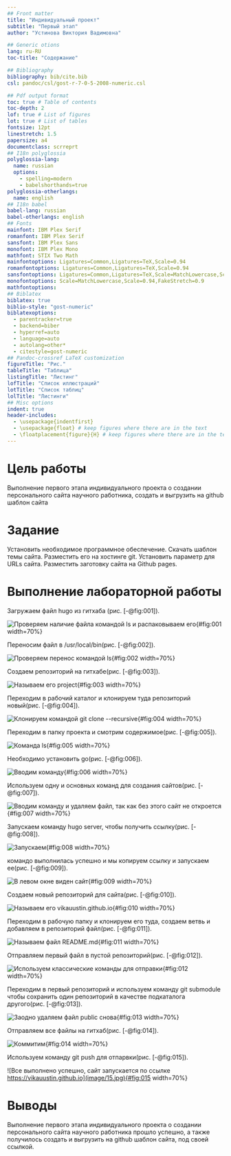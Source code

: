 ```yaml
---
## Front matter
title: "Индивидуальный проект"
subtitle: "Первый этап"
author: "Устинова Виктория Вадимовна"

## Generic otions
lang: ru-RU
toc-title: "Содержание"

## Bibliography
bibliography: bib/cite.bib
csl: pandoc/csl/gost-r-7-0-5-2008-numeric.csl

## Pdf output format
toc: true # Table of contents
toc-depth: 2
lof: true # List of figures
lot: true # List of tables
fontsize: 12pt
linestretch: 1.5
papersize: a4
documentclass: scrreprt
## I18n polyglossia
polyglossia-lang:
  name: russian
  options:
	- spelling=modern
	- babelshorthands=true
polyglossia-otherlangs:
  name: english
## I18n babel
babel-lang: russian
babel-otherlangs: english
## Fonts
mainfont: IBM Plex Serif
romanfont: IBM Plex Serif
sansfont: IBM Plex Sans
monofont: IBM Plex Mono
mathfont: STIX Two Math
mainfontoptions: Ligatures=Common,Ligatures=TeX,Scale=0.94
romanfontoptions: Ligatures=Common,Ligatures=TeX,Scale=0.94
sansfontoptions: Ligatures=Common,Ligatures=TeX,Scale=MatchLowercase,Scale=0.94
monofontoptions: Scale=MatchLowercase,Scale=0.94,FakeStretch=0.9
mathfontoptions:
## Biblatex
biblatex: true
biblio-style: "gost-numeric"
biblatexoptions:
  - parentracker=true
  - backend=biber
  - hyperref=auto
  - language=auto
  - autolang=other*
  - citestyle=gost-numeric
## Pandoc-crossref LaTeX customization
figureTitle: "Рис."
tableTitle: "Таблица"
listingTitle: "Листинг"
lofTitle: "Список иллюстраций"
lotTitle: "Список таблиц"
lolTitle: "Листинги"
## Misc options
indent: true
header-includes:
  - \usepackage{indentfirst}
  - \usepackage{float} # keep figures where there are in the text
  - \floatplacement{figure}{H} # keep figures where there are in the text
---
```


# Цель работы

Выполнение первого этапа индивидуального проекта о создании  персонального сайта научного работника, создать и выгрузить на github шаблон сайта

# Задание

Установить необходимое программное обеспечение.
Скачать шаблон темы сайта.
Разместить его на хостинге git.
Установить параметр для URLs сайта.
Разместить заготовку сайта на Github pages.

# Выполнение лабораторной работы

Загружаем файл hugo из гитхаба (рис. [-@fig:001]).

![Проверяем наличие файла командой ls и распаковываем его](image/1.jpg){#fig:001 width=70%}

Переносим файл в /usr/local/bin(рис. [-@fig:002]).

![Проверяем перенос командой ls](image/2.jpg){#fig:002 width=70%}

Создаем репозиторий на гитхабе(рис. [-@fig:003]).

![Называем его project](image/3.jpg){#fig:003 width=70%}

Переходим в рабочий каталог и клонируем туда репозиторий новый(рис. [-@fig:004]).

![Клонируем командой git clone --recursive](image/4.jpg){#fig:004 width=70%}

Переходим в папку проекта и смотрим содержимое(рис. [-@fig:005]).

![Команда ls](image/5.jpg){#fig:005 width=70%}

Необходимо установить go(рис. [-@fig:006]).

![Вводим команду](image/6.jpg){#fig:006 width=70%}

Используем одну и основных команд для создания сайтов(рис. [-@fig:007]).

![Вводим команду и удаляем файл, так как без этого сайт не откроется](image/7.jpg){#fig:007 width=70%}

Запускаем команду hugo server, чтобы получить ссылку(рис. [-@fig:008]).

![Запускаем](image/8.jpg){#fig:008 width=70%}

командо выполнилась успешно и мы копируем ссылку и запускаем ее(рис. [-@fig:009]).

![В левом окне виден сайт](image/9.jpg){#fig:009 width=70%}

Создаем новый репозиторий для сайта(рис. [-@fig:010]).

![Называем его vikauustin.github.io](image/10.jpg){#fig:010 width=70%}

Переходим в рабочую папку и клонируем его туда, создаем ветвь и добавляем в репозиторий файл(рис. [-@fig:011]).

![Называем файл README.md](image/11.jpg){#fig:011 width=70%}

Отправляем первый файл в пустой репозиторий(рис. [-@fig:012]).

![Используем классические команды для отправки](image/12.jpg){#fig:012 width=70%}

Переходим в первый репозиторий и используем команду git submodule чтобы сохранить один репозиторий в качестве подкаталога другого(рис. [-@fig:013]).

![Заодно удаляем файл public снова](image/13.jpg){#fig:013 width=70%}

Отправляем все файлы на гитхаб(рис. [-@fig:014]).

![Коммитим](image/14.jpg){#fig:014 width=70%}

Используем команду git push для отпарвки(рис. [-@fig:015]).

![Все выполнено успешно, сайт запускается по ссылке https://vikauustin.github.io](image/15.jpg){#fig:015 width=70%}


# Выводы

Выполнение первого этапа индивидуального проекта о создании  персонального сайта научного работника прошло успешно, а также получилось создать и выгрузить на github шаблон сайта, под своей ссылкой.


